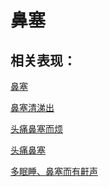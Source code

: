 # 鼻塞

## 相关表现：

[鼻塞](https://zuoye.gmzyh.com/search?key=鼻塞)
[鼻塞清涕出](https://zuoye.gmzyh.com/search?key=鼻塞清涕出)
[头痛鼻塞而烦](https://zuoye.gmzyh.com/search?key=头痛鼻塞而烦)
[头痛鼻塞](https://zuoye.gmzyh.com/search?key=头痛鼻塞)
[多眠睡、鼻塞而有鼾声](https://zuoye.gmzyh.com/search?key=多眠睡、鼻塞而有鼾声)